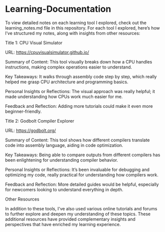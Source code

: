 # Learning-Documentation

To view detailed notes on each learning tool I explored, check out the learning_notes.md file in this repository. For each tool I explored, here’s how I’ve structured my notes, along with insights from other resources:


Title 1: CPU Visual Simulator

URL: https://cpuvisualsimulator.github.io/

Summary of Content: This tool visually breaks down how a CPU handles instructions, making complex operations easier to understand.

Key Takeaways: It walks through assembly code step by step, which really helped me grasp CPU architecture and programming basics.

Personal Insights or Reflections: The visual approach was really helpful; it made understanding how CPUs work much easier for me.

Feedback and Reflection: Adding more tutorials could make it even more beginner-friendly.


Title 2: Godbolt Compiler Explorer

URL: https://godbolt.org/

Summary of Content: This tool shows how different compilers translate code into assembly language, aiding in code optimization.

Key Takeaways: Being able to compare outputs from different compilers has been enlightening for understanding compiler behavior.

Personal Insights or Reflections: It’s been invaluable for debugging and optimizing my code, really practical for understanding how compilers work.

Feedback and Reflection: More detailed guides would be helpful, especially for newcomers looking to understand everything in depth.

Other Resources

In addition to these tools, I've also used various online tutorials and forums to further explore and deepen my understanding of these topics. These additional resources have provided complementary insights and perspectives that have enriched my learning experience.

